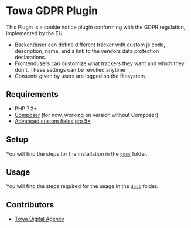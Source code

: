 # Towa GDPR Plugin

This Plugin is a cookie notice plugin conforming with the GDPR regulation, implemented by the EU. 
- Backenduser can define different tracker with custom js code, description, name, and a link to the vendors data protection declarations.
- Frontendusers can customize what trackers they want and which they don't. These settings can be revoked anytime
- Consents given by users are logged on the filesystem.

## Requirements
- PHP 7.2+
- [Composer](https://getcomposer.org/) (for now, working on version without Composer)
- [Advanced custom fields pro 5+](https://www.advancedcustomfields.com/)

## Setup 
You will find the steps for the installation in the [`docs`](/docs/) folder.

## Usage
You will find the steps required for the usage in the [`docs`](/docs/) folder.


## Contributors
- [Towa Digital Agency](https://www.towa.at)
